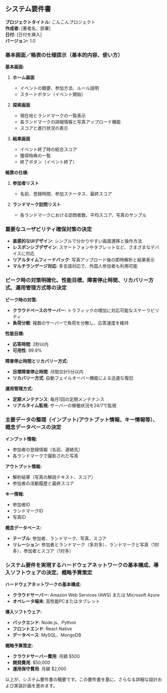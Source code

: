 ## システム要件書

**プロジェクトタイトル:** こんこんプロジェクト  
**作成者:** [著者名、部署]  
**日付:** [日付を挿入]  
**バージョン:** 1.0  

### 基本画面／帳表の仕様提示（基本的内容、使い方）

**基本画面:**
1. **ホーム画面**
   - イベントの概要、参加方法、ルール説明
   - スタートボタン（イベント開始）

2. **探索画面**
   - 現在地とランドマークの一覧表示
   - 各ランドマークの詳細情報と写真アップロード機能
   - スコアと進行状況の表示

3. **結果画面**
   - イベント終了時の総合スコア
   - 獲得特典の一覧
   - 終了ボタン（イベント終了）

**帳票の仕様:**
1. **参加者リスト**
   - 名前、登録時間、参加ステータス、最終スコア

2. **ランドマーク訪問リスト**
   - 各ランドマークにおける訪問者数、平均スコア、写真のサンプル

### 重要なユーザビリティ確保対策の決定

- **直感的なUIデザイン**: シンプルで分かりやすい画面遷移と操作方法
- **レスポンシブデザイン**: スマートフォンやタブレットなど、さまざまなデバイスに対応
- **リアルタイムフィードバック**: 写真アップロード後の即時解析と結果表示
- **マルチランゲージ対応**: 多言語対応で、外国人参加者も利用可能

### ピーク時の対策明確化、性能目標、障害停止時間、リカバリー方式、運用管理方式等の決定

**ピーク時の対策:**
- **クラウドベースのサーバー**: トラフィックの増加に対応可能なスケーラビリティ
- **負荷分散**: 複数のサーバーで負荷を分散し、応答速度を維持

**性能目標:**
- **応答時間**: 2秒以内
- **可用性**: 99.9%

**障害停止時間とリカバリー方式:**
- **目標障害停止時間**: 月間合計5分以内
- **リカバリー方式**: 自動フェイルオーバー機能による迅速な復旧

**運用管理方式:**
- **定期メンテナンス**: 毎月1回の定期メンテナンス
- **リアルタイム監視**: サーバーの稼働状況を24/7で監視

### 主要データの整理（インプット/アウトプット情報、キー情報等）、概念データベースの決定

**インプット情報:**
- 参加者の登録情報（名前、連絡先）
- 各ランドマークで撮影された写真

**アウトプット情報:**
- 解析結果（写真の解説テキスト、スコア）
- 参加者の活動履歴と最終スコア

**キー情報:**
- 参加者ID
- ランドマークID
- 写真ID

**概念データベース:**
- **テーブル**: 参加者、ランドマーク、写真、スコア
- **リレーション**: 参加者とランドマーク（多対多）、ランドマークと写真（1対多）、参加者とスコア（1対多）

### システム要件を実現するハードウェアネットワークの基本構成、導入ソフトウェアの決定、概略予算策定

**ハードウェアネットワークの基本構成:**
- **クラウドサーバー**: Amazon Web Services (AWS) または Microsoft Azure
- **オペレータ端末**: 高性能PCまたはタブレット

**導入ソフトウェア:**
- **バックエンド**: Node.js、Python
- **フロントエンド**: React Native
- **データベース**: MySQL、MongoDB

**概略予算策定:**
- **クラウドサーバー費用**: 月額 $500
- **開発費用**: $50,000
- **運用保守費用**: 月額 $2,000

以上が、システム要件書の概要です。この要件書を基に、さらなる詳細な設計および実装計画を進めます。